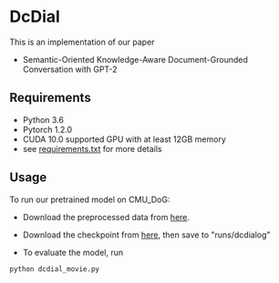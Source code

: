 # DcDial

This is an implementation of our paper
- Semantic-Oriented Knowledge-Aware Document-Grounded Conversation with GPT-2

## Requirements

- Python 3.6
- Pytorch 1.2.0
- CUDA 10.0 supported GPU with at least 12GB memory
- see [requirements.txt](requirements.txt) for more details

## Usage

To run our pretrained model on CMU_DoG:

- Download the preprocessed data from [here](https://drive.google.com/file/d/16SbW7fEiAjofMijMcDLiMgoeJxFTlMGY/view?usp=sharing).
- Download the checkpoint from [here](https://drive.google.com/drive/folders/1N7nG0fZqd3eMr_zKt025yHNCk8l9jH4w?usp=sharing), then save to "runs/dcdialog"

- To evaluate the model, run
```bash
python dcdial_movie.py
```


